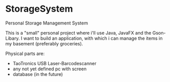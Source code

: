 # StorageSystem
Personal Storage Management System

This is a "small" personal project where i'll use Java, JavaFX and the Gson-Libary.
I want to build an application, with which i can manage the items in my basement (preferably groceries).

Physical parts are: 
  - TaoTronics USB Laser-Barcodescanner
  - any not yet defined pc with screen
  - database (in the future)
